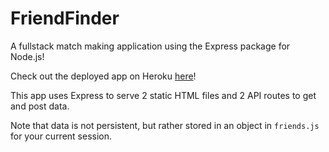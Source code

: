 # FriendFinder
A fullstack match making application using the Express package for Node.js!

Check out the deployed app on Heroku [here]()!

This app uses Express to serve 2 static HTML files and 2 API routes to get and post data.

Note that data is not persistent, but rather stored in an object in `friends.js` for your current session.


